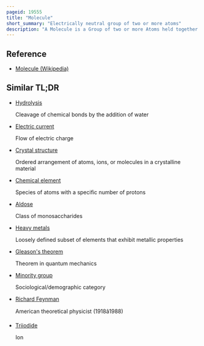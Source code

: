 ```yaml
---
pageid: 19555
title: "Molecule"
short_summary: "Electrically neutral group of two or more atoms"
description: "A Molecule is a Group of two or more Atoms held together by attractive Forces known as Chemical Bonds depending on Context the Term may or may not include Ions which fulfil this Criterion. In quantum Physics organic Chemistry and biochemistry the Distinction from Ions is dropped and the Term Molecule is often used when referring to polyatomic Ions."
---
```


## Reference

- [Molecule (Wikipedia)](https://en.wikipedia.org/?curid=19555)

## Similar TL;DR

- [Hydrolysis](/tldr/en/hydrolysis)

  Cleavage of chemical bonds by the addition of water

- [Electric current](/tldr/en/electric-current)

  Flow of electric charge

- [Crystal structure](/tldr/en/crystal-structure)

  Ordered arrangement of atoms, ions, or molecules in a crystalline material

- [Chemical element](/tldr/en/chemical-element)

  Species of atoms with a specific number of protons

- [Aldose](/tldr/en/aldose)

  Class of monosaccharides

- [Heavy metals](/tldr/en/heavy-metals)

  Loosely defined subset of elements that exhibit metallic properties

- [Gleason's theorem](/tldr/en/gleasons-theorem)

  Theorem in quantum mechanics

- [Minority group](/tldr/en/minority-group)

  Sociological/demographic category

- [Richard Feynman](/tldr/en/richard-feynman)

  American theoretical physicist (1918â1988)

- [Triiodide](/tldr/en/triiodide)

  Ion
